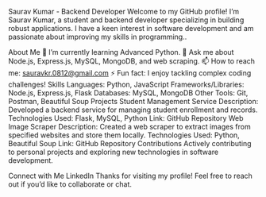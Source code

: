 
Saurav Kumar - Backend Developer
Welcome to my GitHub profile! I’m Saurav Kumar, a student and backend developer specializing in building robust applications. I have a keen interest in software development and am passionate about improving my skills in programming..

About Me
🌱 I’m currently learning Advanced Python.
💬 Ask me about Node.js, Express.js, MySQL, MongoDB, and web scraping.
📫 How to reach me: sauravkr.0812@gmail.com
⚡ Fun fact: I enjoy tackling complex coding challenges!
Skills
Languages: Python, JavaScript
Frameworks/Libraries: Node.js, Express.js, Flask
Databases: MySQL, MongoDB
Other Tools: Git, Postman, Beautiful Soup
Projects
Student Management Service
Description: Developed a backend service for managing student enrollment and records.
Technologies Used: Flask, MySQL, Python
Link: GitHub Repository
Web Image Scraper
Description: Created a web scraper to extract images from specified websites and store them locally.
Technologies Used: Python, Beautiful Soup
Link: GitHub Repository
Contributions
Actively contributing to personal projects and exploring new technologies in software development.

Connect with Me
LinkedIn
Thanks for visiting my profile! Feel free to reach out if you’d like to collaborate or chat.

